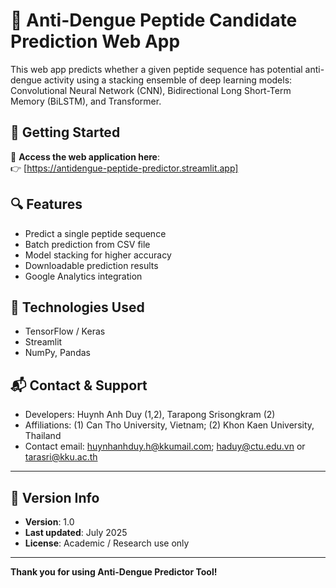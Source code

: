 # 🧬 Anti-Dengue Peptide Candidate Prediction Web App

This web app predicts whether a given peptide sequence has potential anti-dengue activity using a stacking ensemble of deep learning models: Convolutional Neural Network (CNN), Bidirectional Long Short-Term Memory (BiLSTM), and Transformer.

## 🚀 Getting Started

🔗 **Access the web application here**:  
👉 [https://antidengue-peptide-predictor.streamlit.app]

## 🔍 Features

- Predict a single peptide sequence
- Batch prediction from CSV file
- Model stacking for higher accuracy
- Downloadable prediction results
- Google Analytics integration

## 🧠 Technologies Used

- TensorFlow / Keras
- Streamlit
- NumPy, Pandas

## 📬 Contact & Support
- Developers: Huynh Anh Duy (1,2), Tarapong Srisongkram (2)
- Affiliations: (1) Can Tho University, Vietnam; (2) Khon Kaen University, Thailand
- Contact email: huynhanhduy.h@kkumail.com; haduy@ctu.edu.vn or tarasri@kku.ac.th
---
## 📌 Version Info
- **Version**: 1.0  
- **Last updated**: July 2025  
- **License**: Academic / Research use only
---
**Thank you for using Anti-Dengue Predictor Tool!**
